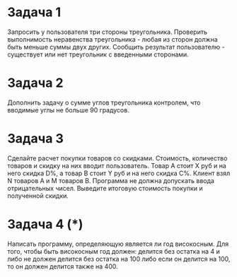 # Задача 1
Запросить у пользователя три стороны треугольника. 
Проверить выполнимость неравенства треугольника - любая из сторон должна быть меньше
суммы двух других.
Сообщить результат пользователю - существует или нет треугольник с введенными сторонами.

# Задача 2
Дополнить задачу о сумме углов треугольника контролем, что вводимые углы не больше 90 
градусов.

# Задача 3
Сделайте расчет покупки товаров со скидками. Стоимость, количество товаров и скидку на них 
вводит пользователь. 
Товар А стоит X руб и на него скидка D%, а товар B стоит Y руб и на него скидка С%.
Клиент взял N товаров A и M товаров B. 
Программа не должна допускать ввода отрицательных чисел.
Выведите итоговую стоимость покупки и полученной скидки.

# Задача 4 (*)
Написать программу, определяющую является ли год високосным.
Для того, чтобы быть високосным год должен: делится без остатка на 4 и либо не должен
делится без остатка на 100 либо если он делится на 100, то он должен делится также на 400.
